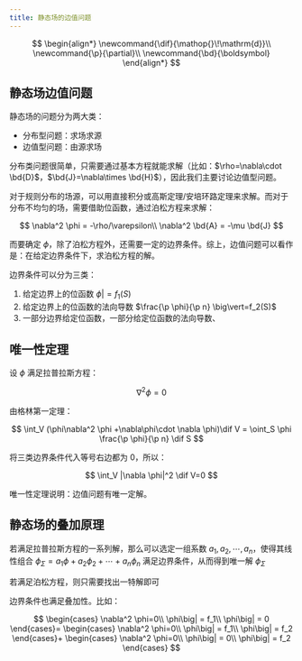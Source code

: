 ```yaml
---
title: 静态场的边值问题
---
```


<!--more-->

$$
\begin{align*}
\newcommand{\dif}{\mathop{}\!\mathrm{d}}\\
\newcommand{\p}{\partial}\\
\newcommand{\bd}{\boldsymbol}
\end{align*}
$$

## 静态场边值问题

静态场的问题分为两大类：

* 分布型问题：求场求源
* 边值型问题：由源求场

分布类问题很简单，只需要通过基本方程就能求解（比如：$\rho=\nabla\cdot \bd{D}$，$\bd{J}=\nabla\times \bd{H}$），因此我们主要讨论边值型问题。

对于规则分布的场源，可以用直接积分或高斯定理/安培环路定理来求解。而对于分布不均匀的场，需要借助位函数，通过泊松方程来求解：

$$
\nabla^2 \phi = -\rho/\varepsilon\\
\nabla^2 \bd{A} = -\mu \bd{J}
$$

而要确定 $\phi$，除了泊松方程外，还需要一定的边界条件。综上，边值问题可以看作是：在给定边界条件下，求泊松方程的解。

边界条件可以分为三类：

1. 给定边界上的位函数 $\phi \big\vert =f_1(S)$
2. 给定边界上的位函数的法向导数 $\frac{\p \phi}{\p n} \big\vert=f_2(S)$
3. 一部分边界给定位函数，一部分给定位函数的法向导数、

## 唯一性定理

设 $\phi$ 满足拉普拉斯方程：

$$
\nabla^2 \phi = 0
$$

由格林第一定理：

$$
\int_V (\phi\nabla^2 \phi +\nabla\phi\cdot \nabla \phi)\dif V = \oint_S \phi \frac{\p \phi}{\p n} \dif S
$$

将三类边界条件代入等号右边都为 0，所以：

$$
\int_V |\nabla \phi|^2 \dif V=0
$$

唯一性定理说明：边值问题有唯一定解。

## 静态场的叠加原理

若满足拉普拉斯方程的一系列解，那么可以选定一组系数 $a_1,a_2,\cdots,a_n$，使得其线性组合 $\phi_\Sigma=a_1\phi+a_2\phi_2+\cdots+a_n\phi_n$ 满足边界条件，从而得到唯一解 $\phi_\Sigma$

若满足泊松方程，则只需要找出一特解即可

边界条件也满足叠加性。比如：

$$
\begin{cases}
\nabla^2 \phi=0\\
\phi\big| = f_1\\
\phi\big| = 0
\end{cases}=
\begin{cases}
\nabla^2 \phi=0\\
\phi\big| = f_1\\
\phi\big| = f_2
\end{cases}+
\begin{cases}
\nabla^2 \phi=0\\
\phi\big| = 0\\
\phi\big| = f_2
\end{cases}
$$

## 